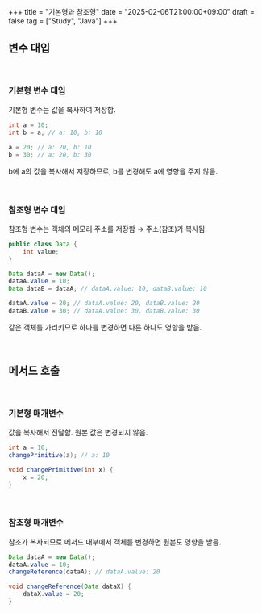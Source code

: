 +++
title = "기본형과 참조형"
date = "2025-02-06T21:00:00+09:00"
draft = false
tag = ["Study", "Java"]
+++

## 변수 대입

<br>

### 기본형 변수 대입
기본형 변수는 값을 복사하여 저장함.

```java
int a = 10;
int b = a; // a: 10, b: 10

a = 20; // a: 20, b: 10
b = 30; // a: 20, b: 30
```
b에 a의 값을 복사해서 저장하므로, b를 변경해도 a에 영향을 주지 않음.

<br>

### 참조형 변수 대입
참조형 변수는 객체의 메모리 주소를 저장함 → 주소(참조)가 복사됨.
```java
public class Data {
    int value;
}
```
```java
Data dataA = new Data();
dataA.value = 10;
Data dataB = dataA; // dataA.value: 10, dataB.value: 10

dataA.value = 20; // dataA.value: 20, dataB.value: 20
dataB.value = 30; // dataA.value: 30, dataB.value: 30
```
같은 객체를 가리키므로 하나를 변경하면 다른 하나도 영향을 받음.

<br>

## 메서드 호출

<br>

### 기본형 매개변수
값을 복사해서 전달함. 원본 값은 변경되지 않음.

```java
int a = 10;
changePrimitive(a); // a: 10

void changePrimitive(int x) {
	x = 20;
}
```

<br>

### 참조형 매개변수
참조가 복사되므로 메서드 내부에서 객체를 변경하면 원본도 영향을 받음.

```java
Data dataA = new Data();
dataA.value = 10;
changeReference(dataA); // dataA.value: 20

void changeReference(Data dataX) {
	dataX.value = 20;
}
```
